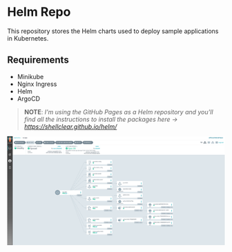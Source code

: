 # Helm Repo

This repository stores the Helm charts used to deploy sample applications in Kubernetes.

## Requirements
- Minikube
- Nginx Ingress
- Helm
- ArgoCD

> **NOTE**: _I'm using the GitHub Pages as a Helm repository and you'll find all the instructions to install the packages here -> https://shellclear.github.io/helm/_

![Argo CD UI](docs/assets/argocd.png)
